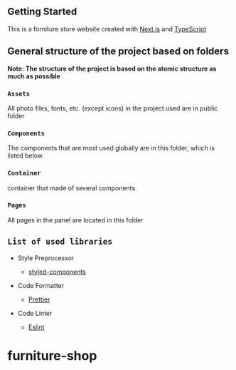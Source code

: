## Getting Started

This is a forniture store website created with [Next.js](https://nextjs.org/) and [TypeScript](https://www.typescriptlang.org/)

## General structure of the project based on folders

**Note: The structure of the project is based on the atomic structure as much as possible**

### `Assets`

All photo files, fonts, etc. (except icons) in the project used are in public folder

### `Components`

The components that are most used globally are in this folder, which is listed below.

### `Container`

container that made of several components.

### `Pages`

All pages in the panel are located in this folder

## `List of used libraries`

- Style Preprocessor

  - [styled-components](https://styled-components.com/)

- Code Formatter

  - [Prettier](https://prettier.io/)

- Code Linter
  - [Eslint](https://eslint.org/)

# furniture-shop
